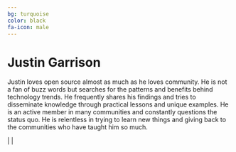 ```yaml
---
bg: turquoise
color: black
fa-icon: male
---
```


# Justin Garrison

Justin loves open source almost as much as he loves community.
He is not a fan of buzz words but searches for the patterns and benefits behind technology trends.
He frequently shares his findings and tries to disseminate knowledge through practical lessons and unique examples.
He is an active member in many communities and constantly questions the status quo.
He is relentless in trying to learn new things and giving back to the communities who have taught him so much.

<a href="http://www.justingarrison.com/"><i class="fa fa-rss-square" aria-hidden="true"></i></a> | 
<a href="https://github.com/rothgar"><i class="fa fa-github-square" aria-hidden="true"></i></a> | 
<a href="https://twitter.com/rothgar"><i class="fa fa-twitter-square" aria-hidden="true"></i></a>
